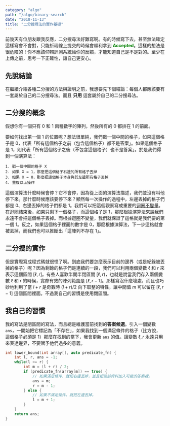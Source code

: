 ```yaml
---
category: "algo"
path: "/algo/binary-search"
date: "2018-11-13"
title: "二分搜尋法的實作基礎"
---
```


前幾天有位朋友跟我反應，二分搜尋法好難寫啊。有的時候寫下去，甚至無法確定這樣寫會不會對，只能祈禱線上提交的時候會順利拿到 <span style='color:green'><b>Accepted</b></span>。這樣的想法是很危險的！你不應該仰賴評測系統給你的反饋，才能知道自己是不是對的。至少在上傳之前，思考一下正確性，讓自己更安心。

## 先說結論

在繼續介紹各種二分搜的方法與證明之前，我想要先下個結論：每個人都應該要有一套屬於自己的二分搜尋法。而且 **只用** 這套屬於自己的二分搜尋法。

## 二分搜的概念

假想你有一個只有 0 和 1 兩種數字的陣列，然後所有的 0 都排在 1 的前面。

<display array
    data='[0, 0, 0, 0, 1, 1, 1, 1, 1, 1]'></display>

要如何找出第一個 1 的位置呢？想法很單純，我們戳一個中間的格子，如果這個格子是 0，代表「所有這個格子之前（包含這個格子）都不是答案」。如果這個格子是 1，則代表「所有這個格子之後（**不**包含這個格子）也不是答案」。於是我們得到一個演算法：

```
1. 戳一個中間的格子 X
2. 如果 X = 1，那麼把這個格子右邊的所有格子丟掉
3. 如果 X = 0，那麼把這個格子本身與其左邊所有格子丟掉
4. 重複以上操作
```

這個演算法什麼時候會停？它不會停，因為從上面的演算法描述，我們並沒有叫他停下來。那什麼時候應該要停下來？顯然每一次操作的過程中，左邊丟掉的格子們都是 0、右邊丟掉的格子們都是 1。我們可以把這個觀察寫成重要的[迴圈不變量](https://en.wikipedia.org/wiki/Loop_invariant)。在迴圈結束後，如果只剩下一個格子，而這個格子是 1，那麼根據演算法來說我們永遠不會把這個格子丟掉。而根據迴圈不變量，我們就保證了這格就是我們要的第一個 1。反之，如果這個格子裡面的數字是 0，那麼根據演算法，下一步這格就會被丟掉，而我們也可以推斷出「這陣列不存在 1」。

## 二分搜的實作

但是實際寫成程式碼就很怪了啊。到底我們要怎麼表示目前的邊界（或是紀錄被丟掉的格子）呢？因為剩餘的格子們是連續的一段，我們可以利用兩個變數 $\ell$ 和 $r$ 來表示這個區間 $[\ell, r]$。有些人喜歡半開半閉區間 $[\ell, r)$，也就是說當我們存入兩個變數 $\ell$ 和 $r$ 的時候，實際有效的陣列範圍是 $[\ell, r-1]$。那樣寫沒什麼壞處，而且也巧妙地利用了當 $l+r$ 是奇數時 $(l+r)/2$ 向下取整的特性，讓中間值 $m$ 可以留在 $[\ell, r-1]$ 這個區間裡面。不過我自己的習慣是使用閉區間。



## 我自己的習慣

我的寫法是閉區間的寫法，而且總是維護當前找到的**答案候選**。引入一個變數 `ans`，一開始把它標記為「不存在」，如果我找到一個滿足條件的格子（比方說，這個格子必須是 1）那麼在找到的當下，我會更新 `ans` 的值。讓變數 $\ell, r$ 永遠只用來表達邊界，不要賦予他們過多的意義。

```cpp
int lower_bound(int array[], auto predicate_fn) {
    int l, r, ans = -1;
    while(l <= r) {
        int m = (l + r) / 2;
        if (predicate_fn(array[m]) == true) {
            // 如果滿足條件，就把右邊丟掉，並且把當前資料加入可能的答案裡。
            ans = m;
            r = m - 1;
        } else {
            // 如果不滿足條件，就把左邊丟掉。
            l = m + 1;
        }
    }
    return ans;
}
```
